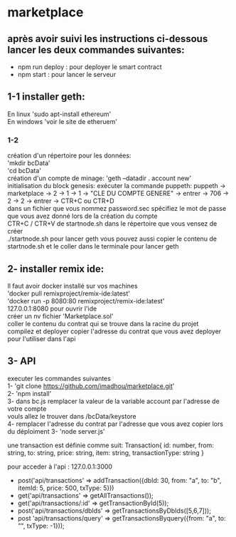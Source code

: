 # marketplace  

## après avoir suivi les instructions ci-dessous lancer les deux commandes suivantes:  
- npm run deploy : pour deployer le smart contract
- npm start : pour lancer le serveur

## 1-1 installer geth:
En linux 'sudo apt-install ethereum'  
En windows 'voir le site de etheruem'  
### 1-2 

création d'un répertoire pour les données:   
'mkdir bcData'  
'cd bcData'  
création d'un compte de minage:
'geth –datadir . account new'  
initialisation du block genesis:
exécuter la commande puppeth:
puppeth -> marketplace -> 2 -> 1 -> 1 -> "CLE DU COMPTE GENERE" -> entrer -> 706 -> 2 -> 2 -> entrer -> CTR+C ou CTR+D  
dans un fichier que vous nommez password.sec spécifiez le mot de passe que vous avez donné lors de la création du compte  
CTR+C / CTR+V de startnode.sh dans le répertoire que vous vensez de créer   
./startnode.sh pour lancer geth 
vous pouvez aussi copier le contenu de startnode.sh et le coller dans le terminale pour lancer geth  


## 2- installer remix ide:
Il faut avoir docker installé sur vos machines  
'docker pull remixproject/remix-ide:latest'    
'docker run -p 8080:80 remixproject/remix-ide:latest'  
127.0.0.1:8080 pour ouvrir l'ide  
créer un nv fichier 'Marketplace.sol'  
coller le contenu du contrat qui se trouve dans la racine du projet    
compilez et deployer
copier l'adresse du contrat que vous avez deployer pour l'utiliser dans l'api  

## 3- API
executer les commandes suivantes  
1- 'git clone https://github.com/imadhou/marketplace.git'  
2- 'npm install'  
3- dans bc.js remplacer la valeur de la variable account par l'adresse de votre compte  
vouls allez le trouver dans /bcData/keystore  
4- remplacer l'adresse du contrat par l'adresse que vous avez copier lors du déploiment
3- 'node server.js'   
  
  une transaction est définie comme suit: 
  Transaction{
      id: number,
      from: string,
      to: string,
      price: string,
      item: string,
      transactionType: string
  }   

  pour acceder à l'api : 127.0.0.1:3000  

 
- post('api/transactions' => addTransaction({dbId: 30, from: "a", to: "b", itemId: 5, price: 500, txType: 5}))
- get('api/transactions' => getAllTransactions());
- get('api/transactions/:id' => getTransactionById(5));
- post('api/transactions/dbIds'  =>  getTransactionsByDbIds([5,6,7]));
- post 'api/transactions/query'  => getTransactionsByquery({from: "a", to: "", txType: -1}));
